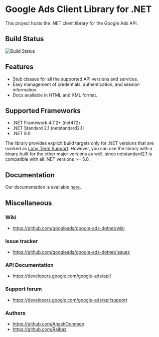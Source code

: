 # Google Ads Client Library for .NET

This project hosts the .NET client library for the Google Ads API.

## Build Status

![Build Status](https://storage.googleapis.com/gaa-clientlibs/badges/google-ads-dotnet/buildstatus_ubuntu.svg)

## Features

- Stub classes for all the supported API versions and services.
- Easy management of credentials, authentication, and session information.
- Docs available in HTML and XML format.

## Supported Frameworks

- .NET Framework 4.7.2+ (net472)
- .NET Standard 2.1 (netstandard2.1)
- .NET 8.0

The library provides explicit build targets only for .NET versions that are marked as [Long Term Support](https://dotnet.microsoft.com/en-us/download/dotnet). However, you can use the library with a binary built for the other major versions as well, since netstandard2.1 is compatible with all .NET versions >= 5.0.

## Documentation

Our documentation is available [here](https://developers.google.com/google-ads/api/docs/client-libs/dotnet).
## Miscellaneous

### Wiki

- https://github.com/googleads/google-ads-dotnet/wiki

### Issue tracker

- https://github.com/googleads/google-ads-dotnet/issues

### API Documentation

- https://developers.google.com/google-ads/api/

### Support forum

- https://developers.google.com/google-ads/api/support

### Authors

- https://github.com/AnashOommen
- https://github.com/Raibaz
